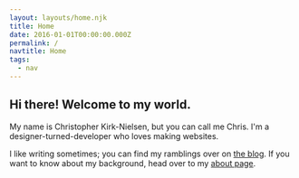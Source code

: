 ```yaml
---
layout: layouts/home.njk
title: Home
date: 2016-01-01T00:00:00.000Z
permalink: /
navtitle: Home
tags:
  - nav
---
```


## Hi there! Welcome to my world.

My name is Christopher Kirk-Nielsen, but you can call me Chris. I'm a designer-turned-developer who loves making websites.

I like writing sometimes; you can find my ramblings over on [the blog](/blog/). If you want to know about my background, head over to my [about page](/about/).